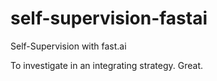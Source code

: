 # self-supervision-fastai
Self-Supervision with fast.ai

To investigate in an integrating strategy. Great.
